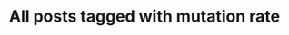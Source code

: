 ---
layout: tag
title: "All posts tagged with mutation rate"
permalink: /weblog/tags/mutation-rate/
taxonomy: mutation rate
---
